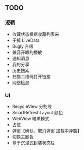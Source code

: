 
## TODO
### 逻辑
- 收藏状态根据收藏列表来
- 干掉 LiveData
- Bugly 升级
- 兼容开眼的播放
- 通知消息
- 我的分享
- 历史搜索
- 扫描二维码打开链接
- 网络检测

### UI
- RecycleView 分割线
- SmartRefreshLayout 颜色
- WebView 暗黑模式
- 占位
- 弹窗【确认、取消弹窗 加载中弹窗】
- 切换主题色
- 基于沉浸式封装状态栏
